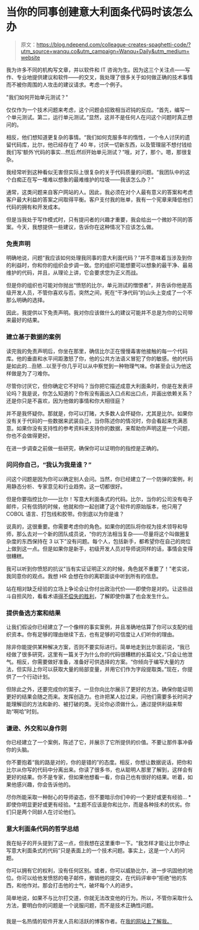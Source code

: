 # 当你的同事创建意大利面条代码时该怎么办

> 原文：<https://blog.ndepend.com/colleague-creates-spaghetti-code/?utm_source=wanqu.co&utm_campaign=Wanqu+Daily&utm_medium=website>

我为许多不同的机构写文章，并以软件和 IT 咨询为生。因为这三个关注点——写作、专业地提供建议和软件——的交叉，我处理了很多关于如何做正确的技术事情而不被你周围的人攻击的建议请求。考虑一个例子。

"我们如何开始单元测试？"

仅仅作为一个技术问题来考虑，这个问题会招致相当迟钝的反应。“首先，编写一个单元测试。第二，运行单元测试。”显然，这并不是任何人在问这个问题时真正想问的。

相反，他们想知道更复杂的事情。“我们如何克服多年的惰性，一个令人讨厌的遗留代码库，比尔，他已经存在了 40 年，讨厌一切新东西，以及管理层不想付钱给我们写‘额外’代码的事实…然后*然后*开始单元测试？”哦，对了，那个。嗯，那很复杂。

我经常听到这种看似无害但实际上很复杂的关于代码质量的问题。“我团队中的这个白痴正在写一堆难以想象的最难维护的垃圾——我该怎么办？”

通常，这类问题来自客户网站的人。因此，我必须在对个人最有意义的答案和考虑客户最大利益的答案之间取得平衡。客户支付我的账单，我有一个宪章来降低他们代码的拥有和开发成本。

但是当我处于写作模式时，只有提问者的兴趣才重要，我会给出一个微妙不同的答案。今天，我想提供一些建议，告诉你在这种情况下应该怎么做。

### 免责声明

明确地说，问题“我应该如何处理我同事的意大利面代码？”并不意味着当涉及到你的利益时，你和你的组织会步调一致。您的组织可能想要可以想象的最干净、最易维护的代码，并且，从理论上讲，它会要求您为正义而战。

但是你的组织也可能对你抛出“愤怒的比尔，单元测试的憎恨者”，并告诉你他是高级开发人员，不管你喜欢与否。突然之间，死在“干净代码”的山头上变成了一个不那么明确的选择。

因此，我提供以下免责声明。我对你应该做什么的建议可能并不总是为你的公司带来最好的结果。

### 建立基于数据的案例

读完我的免责声明后，你坐在那里，确信比尔正在慢慢毒害他接触的每一个代码库。他的垂直和水平间距激怒了你，他的公共方法语义冒犯了你的敏感。他的代码是如此的…丑陋…以至于你几乎可以从中察觉到一种物理气味。你甚至会认为他这样做是为了刁难你。

尽管你讨厌它，但你确定它不好吗？当你把它描述成意大利面条时，你是在发表评论吗？我是说，你怎么知道的？你有没有画出入口点和出口点，并画出依赖关系？还是你只是不喜欢，因为他做的事情和你大相径庭？

并不是我怀疑你。那就是，你可以打赌，大多数人会怀疑你，尤其是比尔。如果你没有关于代码的一些数据来武装自己，当你陈述你的情况时，你会看起来充满恶意。如果你没有支持性的参考资料来支持你的数据，来帮助你声明这是一个问题，你也不会做得更好。

在进一步调查之前做一些研究，确保你可以证明你的指控是正确的。

### 问问你自己，“我认为我是谁？”

问这个问题是因为你可以确定别人会问。当然，你已经建立了一个防弹的案例，利用静态分析、专家意见和行业趋势。这一切都很好。

但是你要指控比尔——比尔！写意大利面条式的代码。比尔，当你的公司没有电子邮件，只有信鸽的时候，他就和你一起创建了这个软件的原始版本，他只用了 COBOL 语言、打包线和胶带。你到底以为你是谁？

说真的，这很重要。你需要考虑你的角色。如果你的团队将你视为技术领导和导师，那么去对一个新的团队成员说，“你的方法相当复杂——尽量将这个叫做圈复杂度的东西保持在 3 以下”没有问题。每个人，包括新手，都希望你在自己的岗位上做到这一点。但是如果你是新手，初级开发人员对导师说同样的话，事情会变得很糟糕。

我可以听到你愤怒的抗议“当有实证证明正义的时候，角色就不重要了！”老实说，我同意你的观点。我想 HR 会想在你的离职面谈中听到所有的信息。

站在相对缺乏经验的立场上争论会让你付出政治代价——即使你是对的。让这些战斗自担风险，看看术语[得不偿失的胜利](https://en.wikipedia.org/wiki/Pyrrhic_victory)，了解即使你赢了也会发生什么。

### 提供备选方案和结果

让我们假设你已经建立了一个像样的事实案例，并且准确地估算了你可以支配的组织资本。你有足够的理由继续下去，也有足够的可信度让人们听你的理由。

除非你能提供某种解决方案，否则不要实际进行。简单地走到比尔面前说，“我已经做了很多研究，这里有一篇关于为什么你的代码很糟糕的长篇论文，”只会让他泄气。相反，你需要做好准备，准备好可供选择的方案。“你倾向于编写大量的方法，但实际上你可以获取大量的局部变量，并用它们作为字段提取类。”现在，你提供了一个行动计划。

但除此之外，还要完成你的案子。一旦你向比尔展示了更好的方法，确保你能证明更好的结果会随之而来。发挥创造力。也许把某人拉过来，问他们需要多长时间才能理解旧的方法和新的、被打破的类。无论你必须做什么，通过提供利益来帮助“啊哈”时刻。

### 谦逊、外交和以身作则

你已经建立了一个案例，陈述了它，并展示了它所提供的价值。不要让那件事冲昏你的头脑。

你不要抱着“我的路是对的，你的是错的”的态度。相反，你想让数据说话，把你和比尔从你写的代码中分离出来。你读了很多书，也从聪明人那里了解到，这样会有更好的结果。你不是专家，但如果他想看一看，你自己也有很好的结果。听着，如果他感兴趣，你会告诉他的。

尽你所能采取一种耐心的导师姿态，但不要暗示你们中的一个更好或更有经验… *即使你明显更好或更有经验。*主题不应该是你和比尔，而是各种技术的优劣。你们只是两个同龄人在讨论他们。

### 意大利面条代码的哲学总结

我在帖子的开头提到了这一点，但我想在这里重申一下。“我怎样才能让比尔停止写意大利面条式的代码”只是表面上的一个技术问题。事实上，这是一个人的问题。

你可以拥有它的权利，没有任何区别。或者，你可以威胁比尔，进一步巩固他的地位。你可以给他发愤怒的电子邮件，撤销他的提交，在代码评审中“拒绝”他的东西，和他作对。那会打击他的士气，破坏每个人的进步。

简单地说，如果不与比尔打交道，你就无法改变他的行为。所以，不管你采取什么方法，要明白你的问题是一个说服问题，而不是技术正确性问题。

### 

我是一名热情的软件开发人员和活跃的博客作者。在[我的网站上了解我。](https://www.daedtech.com/additional-information/about)